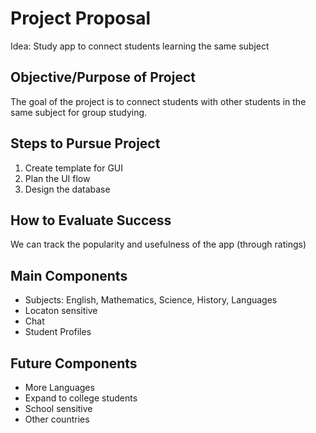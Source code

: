 Project Proposal
================
Idea: Study app to connect students learning the same subject 

Objective/Purpose of Project
--------
The goal of the project is to connect students with other students in the same subject for group studying.

Steps to Pursue Project
----------------------
1. Create template for GUI
2. Plan the UI flow
3. Design the database


How to Evaluate Success
-----------------------
We can track the popularity and usefulness of the app (through ratings)

Main Components
-----
*   Subjects: English, Mathematics, Science, History, Languages
*   Locaton sensitive
*   Chat
*   Student Profiles

Future Components
-----
*   More Languages
*   Expand to college students
*   School sensitive
*   Other countries





